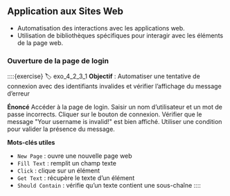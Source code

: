 ## Application aux Sites Web
- Automatisation des interactions avec les applications web.
- Utilisation de bibliothèques spécifiques pour interagir avec les éléments de la page web.

### Ouverture de la page de login
::::{exercise}
:label: exo_4_2_3_1
**Objectif** : Automatiser une tentative de connexion avec des identifiants invalides et vérifier l’affichage du message d’erreur

**Énoncé**
Accéder à la page de login. Saisir un nom d’utilisateur et un mot de passe incorrects. Cliquer sur le bouton de connexion. Vérifier que le message "Your username is invalid!" est bien affiché. Utiliser une condition pour valider la présence du message.

**Mots-clés utiles**
- `New Page` : ouvre une nouvelle page web
- `Fill Text` : remplit un champ texte
- `Click` : clique sur un élément
- `Get Text` : récupère le texte d’un élément
- `Should Contain` : vérifie qu’un texte contient une sous-chaîne
::::